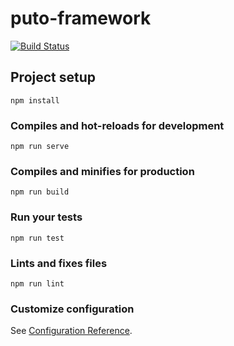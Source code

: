 # puto-framework

[![Build Status](https://travis-ci.com/vuejs-norte/puto-framework.svg?branch=master)](https://travis-ci.com/vuejs-norte/puto-framework)

## Project setup
```
npm install
```

### Compiles and hot-reloads for development
```
npm run serve
```

### Compiles and minifies for production
```
npm run build
```

### Run your tests
```
npm run test
```

### Lints and fixes files
```
npm run lint
```

### Customize configuration
See [Configuration Reference](https://cli.vuejs.org/config/).
